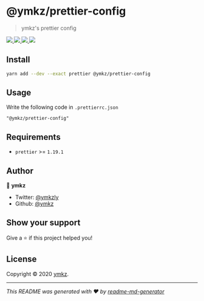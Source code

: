 # @ymkz/prettier-config

> ymkz's prettier config

<p>
  <a href="https://github.com/ymkz/prettier-config" target="_blank" rel="noopener noreferrer">
    <img src="https://flat.badgen.net/github/checks/ymkz/prettier-config?icon=github" />
  </a>
  <a href="https://www.npmjs.com/package/@ymkz/prettier-config" target="_blank" rel="noopener noreferrer">
    <img src="https://flat.badgen.net/npm/v/@ymkz/prettier-config?icon=npm" />
  </a>
  <a href="https://www.npmjs.com/package/@ymkz/prettier-config" target="_blank" rel="noopener noreferrer">
    <img src="https://flat.badgen.net/npm/license/@ymkz/prettier-config?icon=npm" />
  </a>
  <a href="https://twitter.com/ymkzly" target="_blank" rel="noopener noreferrer">
    <img src="https://flat.badgen.net/twitter/follow/ymkzly?icon=twitter" />
  </a>
</p>

## Install

```sh
yarn add --dev --exact prettier @ymkz/prettier-config
```

## Usage

Write the following code in `.prettierrc.json`

```
"@ymkz/prettier-config"
```

## Requirements

- `prettier` >= `1.19.1`

## Author

👤 **ymkz**

- Twitter: [@ymkzly](https://twitter.com/ymkzly)
- Github: [@ymkz](https://github.com/ymkz)

## Show your support

Give a ⭐️ if this project helped you!

## License

Copyright © 2020 [ymkz](https://github.com/ymkz).

---

_This README was generated with ❤️ by [readme-md-generator](https://github.com/kefranabg/readme-md-generator)_
